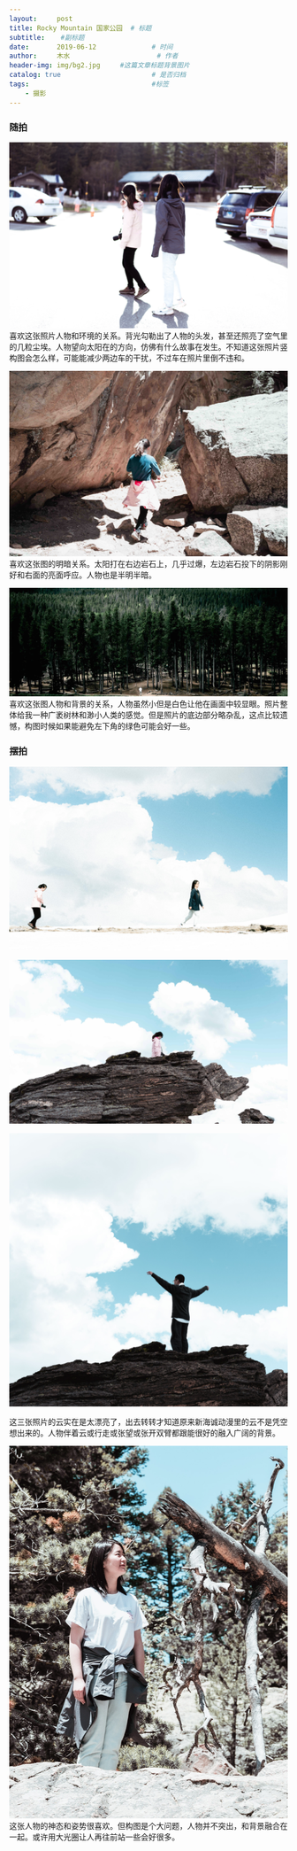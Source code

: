 ```yaml
---
layout:     post   				    
title: Rocky Mountain 国家公园	# 标题
subtitle:	 #副标题
date:       2019-06-12				# 时间
author:     木水 						# 作者
header-img: img/bg2.jpg 	#这篇文章标题背景图片
catalog: true 						# 是否归档
tags:								#标签
    - 摄影
---
```

### 随拍
![sunshine](https://raw.githubusercontent.com/yic317/yic317.github.io/master/img/sunshine.jpg)
喜欢这张照片人物和环境的关系。背光勾勒出了人物的头发，甚至还照亮了空气里的几粒尘埃。人物望向太阳在的方向，仿佛有什么故事在发生。不知道这张照片竖构图会怎么样，可能能减少两边车的干扰，不过车在照片里倒不违和。

![rock](https://raw.githubusercontent.com/yic317/yic317.github.io/master/img/rock.jpg)
喜欢这张图的明暗关系。太阳打在右边岩石上，几乎过爆，左边岩石投下的阴影刚好和右面的亮面呼应。人物也是半明半暗。

![tree](https://raw.githubusercontent.com/yic317/yic317.github.io/master/img/tree.jpg)
喜欢这张图人物和背景的关系，人物虽然小但是白色让他在画面中较显眼。照片整体给我一种广袤树林和渺小人类的感觉。但是照片的底边部分略杂乱，这点比较遗憾，构图时候如果能避免左下角的绿色可能会好一些。

### 摆拍
![cloud1](https://raw.githubusercontent.com/yic317/yic317.github.io/master/img/cloud1.jpg)

![cloud2](https://raw.githubusercontent.com/yic317/yic317.github.io/master/img/cloud2.jpg)

![cloud3](https://raw.githubusercontent.com/yic317/yic317.github.io/master/img/cloud3.jpg)

这三张照片的云实在是太漂亮了，出去转转才知道原来新海诚动漫里的云不是凭空想出来的。人物伴着云或行走或张望或张开双臂都跟能很好的融入广阔的背景。

![profile](https://raw.githubusercontent.com/yic317/yic317.github.io/master/img/profile4.jpg)
这张人物的神态和姿势很喜欢。但构图是个大问题，人物并不突出，和背景融合在一起。或许用大光圈让人再往前站一些会好很多。
